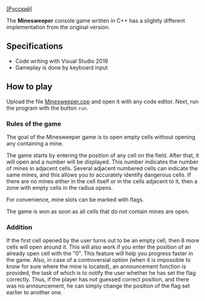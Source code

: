 [[Русский]](https://github.com/kawatash1/SaperTheGame/blob/main/README-ru.md)

The **Minesweeper** console game written in C++ has a slightly different implementation from the original version.


Specifications
---
* Code writing with Visual Studio 2019
* Gameplay is done by keyboard input


How to play
---
Upload the file [Minesweeper.cpp](https://github.com/kawatash1/Minesweeper-The-Game/blob/main/Minesweeper.cpp) and open it with any code editor. Next, run the program with the button `run`.

### Rules of the game
The goal of the Minesweeper game is to open empty cells without opening any containing a mine.

The game starts by entering the position of any cell on the field. After that, it will open and a number will be displayed. This number indicates the number of mines in adjacent cells. Several adjacent numbered cells can indicate the same mines, and this allows you to accurately identify dangerous cells. If there are no mines either in the cell itself or in the cells adjacent to it, then a zone with empty cells in the radius opens.

For convenience, mine slots can be marked with flags.

The game is won as soon as all cells that do not contain mines are open.


### Addition

If the first cell opened by the user turns out to be an empty cell, then 8 more cells will open around it. This will also work if you enter the position of an already open cell with the "0". This feature will help you progress faster in the game. Also, in case of a controversial option (when it is impossible to know for sure where the mine is located), an announcement function is provided, the task of which is to notify the user whether he has set the flag correctly. Thus, if the player has not guessed correct position, and there was no announcement, he can simply change the position of the flag set earlier to another one.
